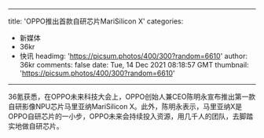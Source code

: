 
---
title: 'OPPO推出首款自研芯片MariSilicon X'
categories: 
 - 新媒体
 - 36kr
 - 快讯
headimg: 'https://picsum.photos/400/300?random=6610'
author: 36kr
comments: false
date: Tue, 14 Dec 2021 08:18:57 GMT
thumbnail: 'https://picsum.photos/400/300?random=6610'
---

<div>   
36氪获悉，在OPPO未来科技大会上，OPPO创始人兼CEO陈明永宣布推出第一款自研影像NPU芯片马里亚纳MariSilicon X。此外，陈明永表示，马里亚纳X是OPPO自研芯片的一小步，OPPO未来会持续投入资源，用几千人的团队，去脚踏实地做自研芯片。  
</div>
            
